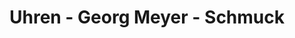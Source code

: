 ---
title: "Uhren - Georg Meyer - Schmuck"
url: /deggendorf/uhren-georg-meyer-schmuck/
shop: Schmuck
---
